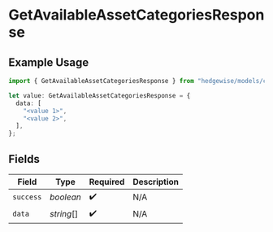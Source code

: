 # GetAvailableAssetCategoriesResponse

## Example Usage

```typescript
import { GetAvailableAssetCategoriesResponse } from "hedgewise/models/components";

let value: GetAvailableAssetCategoriesResponse = {
  data: [
    "<value 1>",
    "<value 2>",
  ],
};
```

## Fields

| Field              | Type               | Required           | Description        |
| ------------------ | ------------------ | ------------------ | ------------------ |
| `success`          | *boolean*          | :heavy_check_mark: | N/A                |
| `data`             | *string*[]         | :heavy_check_mark: | N/A                |